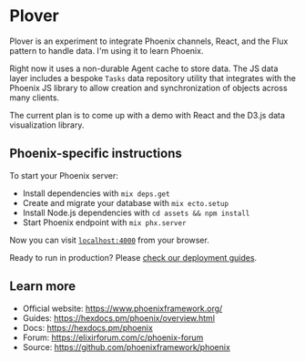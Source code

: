 # Plover

Plover is an experiment to integrate Phoenix channels, React, and the Flux
pattern to handle data. I'm using it to learn Phoenix.

Right now it uses a non-durable Agent cache to store data. The JS data layer
includes a bespoke `Tasks` data repository utility that integrates with the
Phoenix JS library to allow creation and synchronization of objects across many
clients.

The current plan is to come up with a demo with React and the D3.js data
visualization library.

## Phoenix-specific instructions

To start your Phoenix server:

  * Install dependencies with `mix deps.get`
  * Create and migrate your database with `mix ecto.setup`
  * Install Node.js dependencies with `cd assets && npm install`
  * Start Phoenix endpoint with `mix phx.server`

Now you can visit [`localhost:4000`](http://localhost:4000) from your browser.

Ready to run in production? Please [check our deployment guides](https://hexdocs.pm/phoenix/deployment.html).

## Learn more

  * Official website: https://www.phoenixframework.org/
  * Guides: https://hexdocs.pm/phoenix/overview.html
  * Docs: https://hexdocs.pm/phoenix
  * Forum: https://elixirforum.com/c/phoenix-forum
  * Source: https://github.com/phoenixframework/phoenix

